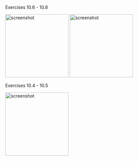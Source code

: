 Exercises 10.6 - 10.8

<img src="https://i.imgur.com/1TK9xjr.jpg" alt="screenshot" width="200"/>
<img src="https://i.imgur.com/nM5Su5C.jpg" alt="screenshot" width="200"/>

Exercises 10.4 - 10.5

<img src="https://i.imgur.com/0dHkYWZ.jpg" alt="screenshot" width="200"/>
